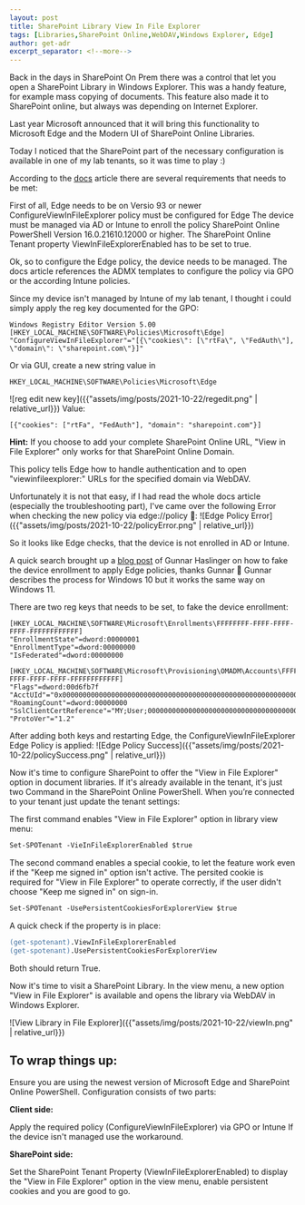 ```yaml
---
layout: post
title: SharePoint Library View In File Explorer
tags: [Libraries,SharePoint Online,WebDAV,Windows Explorer, Edge]
author: get-adr
excerpt_separator: <!--more-->
---
```

Back in the days in SharePoint On Prem there was a control that let you open a SharePoint Library in Windows Explorer. This was a handy feature, for example mass copying of documents.
This feature also made it to SharePoint online, but always was depending on Internet Explorer.
<!--more-->
Last year Microsoft announced that it will bring this functionality to Microsoft Edge and the Modern UI of SharePoint Online Libraries.

Today I noticed that the SharePoint part of the necessary configuration is available in one of my lab tenants, so it was time to play :)


According to the [<u>docs</u>](https://docs.microsoft.com/en-us/sharepoint/sharepoint-view-in-edge) article there are several requirements that needs to be met:

First of all, Edge needs to be on Versio 93 or newer
ConfigureViewInFileExplorer policy must be configured for Edge
The device must be managed via AD or Intune to enroll the policy
SharePoint Online PowerShell Version 16.0.21610.12000 or higher.
The SharePoint Online Tenant property ViewInFileExplorerEnabled has to be set to true.

Ok, so to configure the Edge policy, the device needs to be managed. The docs article references the ADMX templates to configure the policy via GPO or the according Intune policies.

Since my device isn't managed by Intune of my lab tenant, I thought i could simply apply the reg key documented for the GPO:

```
Windows Registry Editor Version 5.00
[HKEY_LOCAL_MACHINE\SOFTWARE\Policies\Microsoft\Edge]
"ConfigureViewInFileExplorer"="[{\"cookies\": [\"rtFa\", \"FedAuth\"], \"domain\": \"sharepoint.com\"}]"
```
Or via GUI, create a new string value in
```
HKEY_LOCAL_MACHINE\SOFTWARE\Policies\Microsoft\Edge
```
![reg edit new key]({{"assets/img/posts/2021-10-22/regedit.png" | relative_url}})
Value: 
```
[{"cookies": ["rtFa", "FedAuth"], "domain": "sharepoint.com"}]
```
**Hint:**
If you choose to add your complete SharePoint Online URL, "View in File Explorer" only works for that SharePoint Online Domain.

This policy tells Edge how to handle authentication and to open "viewinfileexplorer:" URLs for the specified domain via WebDAV.

Unfortunately it is not that easy, if I had read the whole docs article (especially the troubleshooting part), I've came over the following Error when checking the new policy via edge://policy  🤨:
![Edge Policy Error]({{"assets/img/posts/2021-10-22/policyError.png" | relative_url}})

So it looks like Edge checks, that the device is not enrolled in AD or Intune.

A quick search brought up a [<u>blog post</u>](https://hitco.at/blog/apply-edge-policies-for-non-domain-joined-devices/) of Gunnar Haslinger on how to fake the device enrollment to apply Edge policies, thanks Gunnar 🙂 Gunnar describes the process for Windows 10 but it works the same way on Windows 11.

There are two reg keys that needs to be set, to fake the device enrollment:
```
[HKEY_LOCAL_MACHINE\SOFTWARE\Microsoft\Enrollments\FFFFFFFF-FFFF-FFFF-FFFF-FFFFFFFFFFFF] 
"EnrollmentState"=dword:00000001 
"EnrollmentType"=dword:00000000 
"IsFederated"=dword:00000000

[HKEY_LOCAL_MACHINE\SOFTWARE\Microsoft\Provisioning\OMADM\Accounts\FFFFFFFF-FFFF-FFFF-FFFF-FFFFFFFFFFFF]
"Flags"=dword:00d6fb7f
"AcctUId"="0x000000000000000000000000000000000000000000000000000000000000000000000000"
"RoamingCount"=dword:00000000
"SslClientCertReference"="MY;User;0000000000000000000000000000000000000000"
"ProtoVer"="1.2"
```
After adding both keys and restarting Edge, the ConfigureViewInFileExplorer Edge Policy is applied:
![Edge Policy Success]({{"assets/img/posts/2021-10-22/policySuccess.png" | relative_url}})

Now it's time to configure SharePoint to offer the "View in File Explorer" option in document libraries.
If it's already available in the tenant, it's just two Command in the SharePoint Online PowerShell.
When you’re connected to your tenant just update the tenant settings:

The first command enables "View in File Explorer" option in library view menu:
```ps
Set-SPOTenant -VieInFileExplorerEnabled $true
```
The second command enables a special cookie, to let the feature work even if the "Keep me signed in" option isn't active. The persited cookie is required for "View in File Explorer" to operate correctly, if the user didn't choose "Keep me signed in" on sign-in.

```ps
Set-SPOTenant -UsePersistentCookiesForExplorerView $true
```
A quick check if the property is in place:
```ps
(get-spotenant).ViewInFileExplorerEnabled
(get-spotenant).UsePersistentCookiesForExplorerView
```
Both should return True.

Now it's time to visit a SharePoint Library.
In the view menu, a new option "View in File Explorer" is available and opens the library via WebDAV in Windows Explorer.

![View Library in File Explorer]({{"assets/img/posts/2021-10-22/viewIn.png" | relative_url}})

## To wrap things up:
Ensure you are using the newest version of Microsoft Edge and SharePoint Online PowerShell.
Configuration consists of two parts:

**Client side:**

Apply the required policy (ConfigureViewInFileExplorer) via GPO or Intune 
If the device isn't managed use the workaround.

**SharePoint side:**

Set the SharePoint Tenant Property (ViewInFileExplorerEnabled) to display the "View in File Explorer" option in the view menu, enable persistent cookies and you are good to go.
